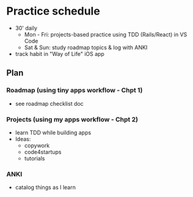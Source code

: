 # Practice schedule
- 30' daily
  - Mon - Fri: projects-based practice using TDD (Rails/React) in VS Code
  - Sat & Sun: study roadmap topics & log with ANKI
- track habit in "Way of Life" iOS app

## Plan
### Roadmap (using tiny apps workflow - Chpt 1)
- see roadmap checklist doc

### Projects (using my apps workflow - Chpt 2)
- learn TDD while building apps
- Ideas:
  - copywork
  - code4startups
  - tutorials

### ANKI
- catalog things as I learn